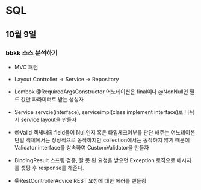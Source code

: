 # SQL

## 10월 9일

### bbkk 소스 분석하기

* MVC 패턴

* Layout
Controller -> Service -> Repository

* Lombok
@RequiredArgsConstructor 어노테이션은 final이나 @NonNull인 필드 값만 파라미터로 받는 생성자

* Service
servcie(interface), serviceimpl(class implement interface)로 나눠서 service layout을 만들자

* @Vaild
객체내의 field들이 Null인지 혹은 타입체크여부를 판단 해주는 어노테이션
단일 객체에서는 정상적으로 동작하지만 collection에서는 동작하지 않기 때문에 Validator interface를 상속하여 CustomValidator을 만들자

* BindingResult
스프링 검증, 잘 못 된 요청을 받으면 Exception 로직으로 메시지를 셋팅 후 response를 해준다.

* @RestControllerAdvice
REST 요청에 대한 에러를 핸들링